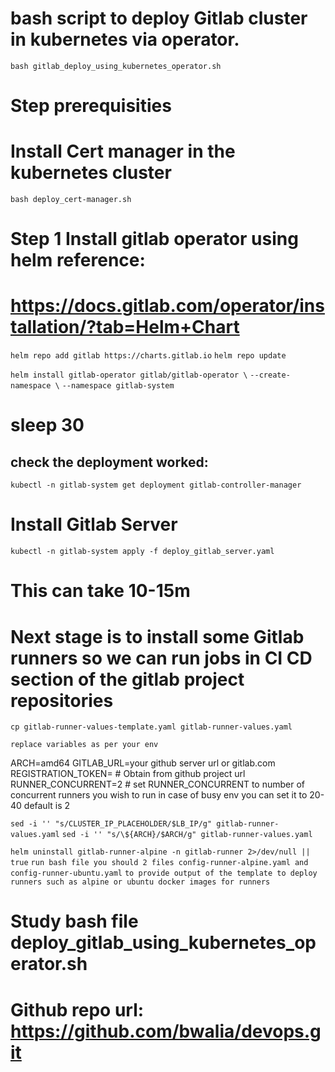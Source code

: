 # bash script to deploy Gitlab cluster in kubernetes via operator.

`bash gitlab_deploy_using_kubernetes_operator.sh`

# Step prerequisities

# Install Cert manager in the kubernetes cluster 

`bash deploy_cert-manager.sh`

# Step 1 Install gitlab operator using helm reference:

# https://docs.gitlab.com/operator/installation/?tab=Helm+Chart

`helm repo add gitlab https://charts.gitlab.io`
`helm repo update`

`helm install gitlab-operator gitlab/gitlab-operator \`
  `--create-namespace \`
  `--namespace gitlab-system`

# sleep 30

## check the deployment worked:

`kubectl -n gitlab-system get deployment gitlab-controller-manager`

# Install Gitlab Server

`kubectl -n gitlab-system apply -f deploy_gitlab_server.yaml`
# This can take 10-15m

# Next stage is to install some Gitlab runners so we can run jobs in CI CD section of the gitlab project repositories

`cp gitlab-runner-values-template.yaml gitlab-runner-values.yaml`

`replace variables as per your env`

ARCH=amd64
GITLAB_URL=your github server url or gitlab.com
REGISTRATION_TOKEN=<registration token> # Obtain from github project url
RUNNER_CONCURRENT=2 # set RUNNER_CONCURRENT to number of concurrent runners you wish to run in case of busy env you can set it to 20-40 default is 2

`sed -i '' "s/CLUSTER_IP_PLACEHOLDER/$LB_IP/g" gitlab-runner-values.yaml`
`sed -i '' "s/\${ARCH}/$ARCH/g" gitlab-runner-values.yaml`

`helm uninstall gitlab-runner-alpine -n gitlab-runner 2>/dev/null || true`
`run bash file you should 2 files config-runner-alpine.yaml and config-runner-ubuntu.yaml`
`to provide output of the template to deploy runners such as alpine or ubuntu docker images for runners`

# Study bash file deploy_gitlab_using_kubernetes_operator.sh

# Github repo url: https://github.com/bwalia/devops.git
